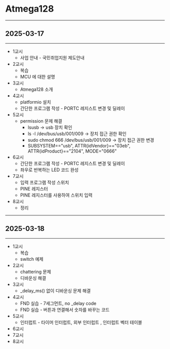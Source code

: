 # Atmega128

---

## 2025-03-17

---

- 1교시
  - 사업 안내 - 국민취업지원 제도안내
- 2교시
  - 복습
  - MCU 에 대한 설명
- 3교시
  - Atmega128 소개
- 4교시
  - platformio 설치
  - 간단한 프로그램 작성 - PORTC 레지스트 변경 및 딜레이
- 5교시
  - permission 문제 해결
    - lsusb -> usb 장치 확인
    - ls -l /dev/bus/usb/001/009 -> 장치 접근 권한 확인
    - sudo chmod 666 /dev/bus/usb/001/009 -> 장치 접근 권한 변경
    - SUBSYSTEM=="usb", ATTR{idVendor}=="03eb", ATTR{idProduct}=="2104", MODE="0666"
- 6교시
  - 간단한 프로그램 작성 - PORTC 레지스트 변경 및 딜레이
  - 좌우로 반복하는 LED 코드 완성
- 7교시
  - 입력 프로그램 작성 스위치
  - PINE 레지스터
  - PINE 레지스터를 사용하여 스위치 입력
- 8교시
  - 정리

---

## 2025-03-18

---

- 1교시
  - 복습
  - switch 예제
- 2교시
  - chattering  문제
  - 디바운싱 해결
- 3교시
  - _delay_ms() 없이 디바운싱 문제 해결
- 4교시
  - FND 실습 - 7세그먼트, no _delay code
  - FND 실습 - 버튼과 연결해서 숫자를 바꾸는 코드
- 5교시
  - 인터럽트 - 타이머 인터럽트, 외부 인터럽트 , 인터럽트 벡터 테이블
- 6교시
- 7교시
- 8교시